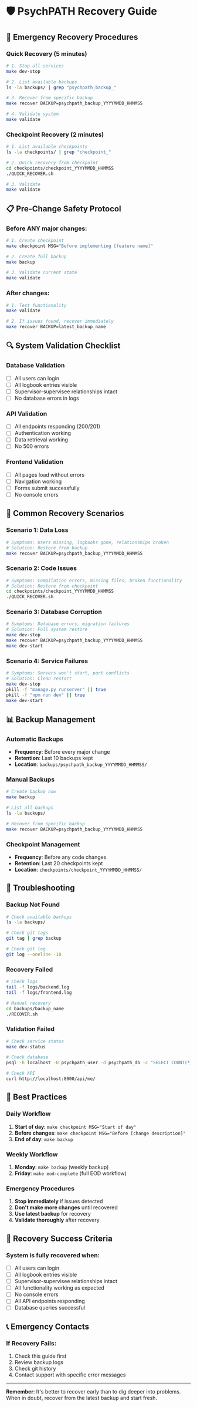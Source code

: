 # 🛡️ PsychPATH Recovery Guide

## 🚨 **Emergency Recovery Procedures**

### **Quick Recovery (5 minutes)**
```bash
# 1. Stop all services
make dev-stop

# 2. List available backups
ls -la backups/ | grep "psychpath_backup_"

# 3. Recover from specific backup
make recover BACKUP=psychpath_backup_YYYYMMDD_HHMMSS

# 4. Validate system
make validate
```

### **Checkpoint Recovery (2 minutes)**
```bash
# 1. List available checkpoints
ls -la checkpoints/ | grep "checkpoint_"

# 2. Quick recovery from checkpoint
cd checkpoints/checkpoint_YYYYMMDD_HHMMSS
./QUICK_RECOVER.sh

# 3. Validate
make validate
```

## 📋 **Pre-Change Safety Protocol**

### **Before ANY major changes:**
```bash
# 1. Create checkpoint
make checkpoint MSG="Before implementing [feature name]"

# 2. Create full backup
make backup

# 3. Validate current state
make validate
```

### **After changes:**
```bash
# 1. Test functionality
make validate

# 2. If issues found, recover immediately
make recover BACKUP=latest_backup_name
```

## 🔍 **System Validation Checklist**

### **Database Validation**
- [ ] All users can login
- [ ] All logbook entries visible
- [ ] Supervisor-supervisee relationships intact
- [ ] No database errors in logs

### **API Validation**
- [ ] All endpoints responding (200/201)
- [ ] Authentication working
- [ ] Data retrieval working
- [ ] No 500 errors

### **Frontend Validation**
- [ ] All pages load without errors
- [ ] Navigation working
- [ ] Forms submit successfully
- [ ] No console errors

## 🚨 **Common Recovery Scenarios**

### **Scenario 1: Data Loss**
```bash
# Symptoms: Users missing, logbooks gone, relationships broken
# Solution: Restore from backup
make recover BACKUP=psychpath_backup_YYYYMMDD_HHMMSS
```

### **Scenario 2: Code Issues**
```bash
# Symptoms: Compilation errors, missing files, broken functionality
# Solution: Restore from checkpoint
cd checkpoints/checkpoint_YYYYMMDD_HHMMSS
./QUICK_RECOVER.sh
```

### **Scenario 3: Database Corruption**
```bash
# Symptoms: Database errors, migration failures
# Solution: Full system restore
make dev-stop
make recover BACKUP=psychpath_backup_YYYYMMDD_HHMMSS
make dev-start
```

### **Scenario 4: Service Failures**
```bash
# Symptoms: Servers won't start, port conflicts
# Solution: Clean restart
make dev-stop
pkill -f "manage.py runserver" || true
pkill -f "npm run dev" || true
make dev-start
```

## 📊 **Backup Management**

### **Automatic Backups**
- **Frequency**: Before every major change
- **Retention**: Last 10 backups kept
- **Location**: `backups/psychpath_backup_YYYYMMDD_HHMMSS/`

### **Manual Backups**
```bash
# Create backup now
make backup

# List all backups
ls -la backups/

# Recover from specific backup
make recover BACKUP=psychpath_backup_YYYYMMDD_HHMMSS
```

### **Checkpoint Management**
- **Frequency**: Before any code changes
- **Retention**: Last 20 checkpoints kept
- **Location**: `checkpoints/checkpoint_YYYYMMDD_HHMMSS/`

## 🔧 **Troubleshooting**

### **Backup Not Found**
```bash
# Check available backups
ls -la backups/

# Check git tags
git tag | grep backup

# Check git log
git log --oneline -10
```

### **Recovery Failed**
```bash
# Check logs
tail -f logs/backend.log
tail -f logs/frontend.log

# Manual recovery
cd backups/backup_name
./RECOVER.sh
```

### **Validation Failed**
```bash
# Check service status
make dev-status

# Check database
psql -h localhost -U psychpath_user -d psychpath_db -c "SELECT COUNT(*) FROM api_userprofile;"

# Check API
curl http://localhost:8000/api/me/
```

## 📝 **Best Practices**

### **Daily Workflow**
1. **Start of day**: `make checkpoint MSG="Start of day"`
2. **Before changes**: `make checkpoint MSG="Before [change description]"`
3. **End of day**: `make backup`

### **Weekly Workflow**
1. **Monday**: `make backup` (weekly backup)
2. **Friday**: `make eod-complete` (full EOD workflow)

### **Emergency Procedures**
1. **Stop immediately** if issues detected
2. **Don't make more changes** until recovered
3. **Use latest backup** for recovery
4. **Validate thoroughly** after recovery

## 🎯 **Recovery Success Criteria**

### **System is fully recovered when:**
- [ ] All users can login
- [ ] All logbook entries visible
- [ ] Supervisor-supervisee relationships intact
- [ ] All functionality working as expected
- [ ] No console errors
- [ ] All API endpoints responding
- [ ] Database queries successful

## 📞 **Emergency Contacts**

### **If Recovery Fails:**
1. Check this guide first
2. Review backup logs
3. Check git history
4. Contact support with specific error messages

---

**Remember**: It's better to recover early than to dig deeper into problems. When in doubt, recover from the latest backup and start fresh.

